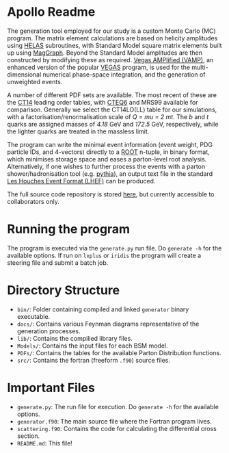# Apollo Readme

The generation tool employed for our study is a custom Monte Carlo (MC) program. The matrix element calculations are based on helicity amplitudes using [HELAS](http://inspirehep.net/record/336604?ln=en) subroutines, with Standard Model square matrix elements built up using [MagGraph](http://madgraph.physics.illinois.edu). Beyond the Standard Model amplitudes are then constructed by modifying these as required. [Vegas AMPlified (VAMP)](http://www.sciencedirect.com/science/article/pii/S001046559900209X?via%3Dihub), an enhanced version of the popular [VEGAS](https://en.wikipedia.org/wiki/VEGAS_algorithm) program, is used for the multi-dimensional numerical phase-space integration, and the generation of unweighted events.

A number of different PDF sets are available. The most recent of these are the [CT14](http://hep.pa.msu.edu/cteq/public/index.html) leading order tables, with [CTEQ6](http://hep.pa.msu.edu/cteq/public/cteq6.htmlmrs) and MRS99 available for comparison. Generally we select the CT14LO(LL) table for our simulations, with a factorisation/renormalisation scale of *Q = mu = 2 mt*. The *b* and *t* quarks are assigned masses of *4.18* GeV and *172.5* GeV, respectively, while the lighter quarks are treated in the massless limit.

The program can write the minimal event information (event weight, PDG particle IDs, and 4-vectors) directly to a [ROOT](https://root.cern.ch) n-tuple, in binary format, which minimises storage space and eases a parton-level root analysis. Alternatively, if one wishes to further process the events with a parton shower/hadronisation tool (e.g. [pythia](http://home.thep.lu.se/~torbjorn/Pythia.html)), an output text file in the standard [Les Houches Event Format (LHEF)](https://arxiv.org/abs/hep-ph/0609017) can be produced.

The full source code repository is stored [here](https://gitlab.cern.ch/demillar/zprime-top-generator), but currently accessible to collaborators only.

# Running the program

The program is executed via the `generate.py` run file. Do `generate -h` for the available options.
If run on `lxplus` or `iridis` the program will create a steering file and submit a batch job.

# Directory Structure

* `bin/`: Folder containing compiled and linked `generator` binary executable.
* `docs/`: Contains various Feynman diagrams representative of the generation processes.
* `lib/`: Contains the compilied library files.
* `Models/`: Contains the input files for each BSM model.
* `PDFs/`: Contains the tables for the available Parton Distribution functions.
* `src/`: Contains the fortran (freeform `.f90`) source files.

# Important Files

* `generate.py`: The run file for execution. Do `generate -h` for the available options.
* `generator.f90`: The main source file where the Fortran program lives.
* `scattering.f90`: Contains the code for calculating the differential cross section.
* `README.md`: This file!
